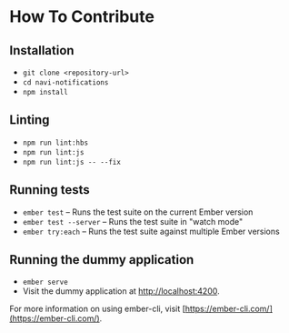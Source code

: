 # How To Contribute

## Installation

- `git clone <repository-url>`
- `cd navi-notifications`
- `npm install`

## Linting

- `npm run lint:hbs`
- `npm run lint:js`
- `npm run lint:js -- --fix`

## Running tests

- `ember test` – Runs the test suite on the current Ember version
- `ember test --server` – Runs the test suite in "watch mode"
- `ember try:each` – Runs the test suite against multiple Ember versions

## Running the dummy application

- `ember serve`
- Visit the dummy application at [http://localhost:4200](http://localhost:4200).

For more information on using ember-cli, visit [https://ember-cli.com/](https://ember-cli.com/).
